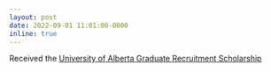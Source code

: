 ```yaml
---
layout: post
date: 2022-09-01 11:01:00-0000
inline: true
---
```


Received the <a href="https://www.ualberta.ca/graduate-studies/awards-and-funding/scholarships/recruitment-scholarship.html">University of Alberta Graduate Recruitment Scholarship</a>
